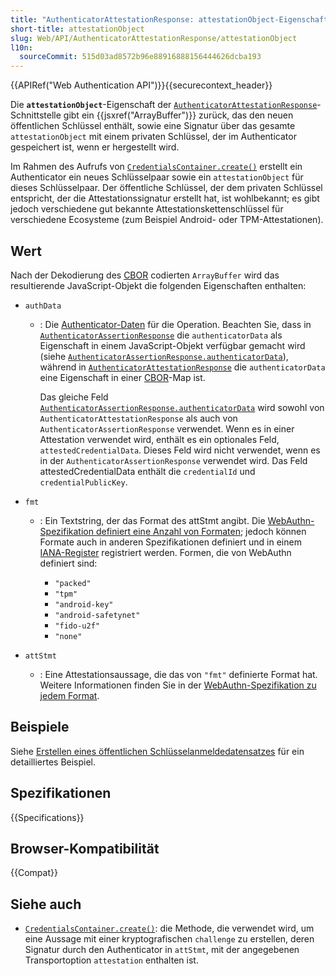```yaml
---
title: "AuthenticatorAttestationResponse: attestationObject-Eigenschaft"
short-title: attestationObject
slug: Web/API/AuthenticatorAttestationResponse/attestationObject
l10n:
  sourceCommit: 515d03ad8572b96e88916888156444626dcba193
---
```


{{APIRef("Web Authentication API")}}{{securecontext_header}}

Die **`attestationObject`**-Eigenschaft der
[`AuthenticatorAttestationResponse`](/de/docs/Web/API/AuthenticatorAttestationResponse)-Schnittstelle gibt ein
{{jsxref("ArrayBuffer")}} zurück, das den neuen öffentlichen Schlüssel enthält, sowie eine Signatur über das
gesamte `attestationObject` mit einem privaten Schlüssel, der im
Authenticator gespeichert ist, wenn er hergestellt wird.

Im Rahmen des Aufrufs von [`CredentialsContainer.create()`](/de/docs/Web/API/CredentialsContainer/create) erstellt ein Authenticator
ein neues Schlüsselpaar sowie ein `attestationObject` für dieses Schlüsselpaar. Der öffentliche Schlüssel,
der dem privaten Schlüssel entspricht, der die Attestationssignatur erstellt hat, ist wohlbekannt; es gibt jedoch verschiedene gut bekannte Attestationskettenschlüssel für verschiedene
Ecosysteme (zum Beispiel Android- oder TPM-Attestationen).

## Wert

Nach der Dekodierung des [CBOR](https://datatracker.ietf.org/doc/html/rfc8949) codierten
`ArrayBuffer` wird das resultierende JavaScript-Objekt die folgenden
Eigenschaften enthalten:

- `authData`

  - : Die [Authenticator-Daten](/de/docs/Web/API/Web_Authentication_API/Authenticator_data) für die Operation. Beachten Sie, dass in [`AuthenticatorAssertionResponse`](/de/docs/Web/API/AuthenticatorAssertionResponse) die `authenticatorData` als Eigenschaft in einem JavaScript-Objekt verfügbar gemacht wird (siehe [`AuthenticatorAssertionResponse.authenticatorData`](/de/docs/Web/API/AuthenticatorAssertionResponse/authenticatorData)), während in [`AuthenticatorAttestationResponse`](/de/docs/Web/API/AuthenticatorAttestationResponse) die `authenticatorData` eine Eigenschaft in einer [CBOR](https://datatracker.ietf.org/doc/html/rfc8949)-Map ist.

    Das gleiche Feld [`AuthenticatorAssertionResponse.authenticatorData`](/de/docs/Web/API/AuthenticatorAssertionResponse/authenticatorData) wird sowohl von `AuthenticatorAttestationResponse` als auch von `AuthenticatorAssertionResponse` verwendet. Wenn es in einer Attestation verwendet wird, enthält es ein optionales Feld, `attestedCredentialData`. Dieses Feld wird nicht verwendet, wenn es in der `AuthenticatorAssertionResponse` verwendet wird. Das Feld attestedCredentialData enthält die `credentialId` und `credentialPublicKey`.

- `fmt`

  - : Ein Textstring, der das Format des attStmt angibt. Die [WebAuthn-Spezifikation definiert eine Anzahl von Formaten](https://www.w3.org/TR/webauthn/#defined-attestation-formats); jedoch können Formate auch in anderen Spezifikationen definiert und in einem [IANA-Register](https://www.w3.org/TR/webauthn/#sctn-att-fmt-reg) registriert werden. Formen,
    die von WebAuthn definiert sind:

    - `"packed"`
    - `"tpm"`
    - `"android-key"`
    - `"android-safetynet"`
    - `"fido-u2f"`
    - `"none"`

- `attStmt`
  - : Eine Attestationsaussage, die das von `"fmt"` definierte Format hat. Weitere
    Informationen finden Sie in der [WebAuthn-Spezifikation zu jedem Format](https://www.w3.org/TR/webauthn/#defined-attestation-formats).

## Beispiele

Siehe [Erstellen eines öffentlichen Schlüsselanmeldedatensatzes](/de/docs/Web/API/CredentialsContainer/create#creating_a_public_key_credential) für ein detailliertes Beispiel.

## Spezifikationen

{{Specifications}}

## Browser-Kompatibilität

{{Compat}}

## Siehe auch

- [`CredentialsContainer.create()`](/de/docs/Web/API/CredentialsContainer/create): die Methode, die verwendet wird, um eine Aussage mit
  einer kryptografischen `challenge` zu erstellen, deren Signatur durch den Authenticator in `attStmt`,
  mit der angegebenen Transportoption `attestation` enthalten ist.

